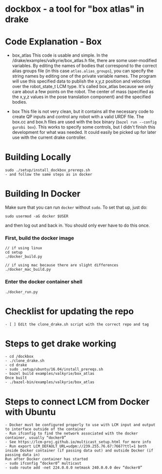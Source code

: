 # dockbox - a tool for "box atlas" in drake

# Code Explanation - Box

- box_atlas
This code is usable and simple. In the /drake/examples/valkyrie/box_atlas.h file, there are some user-modified variables. By editing the names of bodies that correspond to the correct alias groups file (in this case `atlas.alias_groups`), you can specify the string names by editing one of the private variable names. The program will use this specified data to publish the x,y,z position and velocities over the robot_state_t LCM type. It's called box_atlas because we only care about a few points on the robot. The center of mass (specified as the x,y,z values in the pose translation component) and the specified bodies.

- box
This file is not very clean, but it contains all the necessary code to create QP inputs and control any robot with a valid URDF file. The box.cc and box.h files are used with the box binary (`bazel run --config gurobi box`). This works to specify some controls, but I didn't finish this development for what was needed. It could easily be picked up for later use with the current drake controller.

# Building Locally

    sudo ./setup/install_dockbox_prereqs.sh
    - and follow the same steps as in docker

# Building In Docker

Make sure that you can run `docker` without `sudo`. To set that up, just do:

    sudo usermod -aG docker $USER

and then log out and back in. You should only ever have to do this once.

### First, build the docker image

    // if using linux
    cd setup
    ./docker_build.py

    // if using mac because there are slight differences
    ./docker_mac_build.py

### Enter the docker container shell

    ./docker_run.py

# Checklist for updating the repo

    - [ ] Edit the clone_drake.sh script with the correct repo and tag

# Steps to get drake working
    - cd /dockbox
    - ./clone_drake.sh
    - cd drake
    - sudo .setup/ubuntu/16.04/install_prereqs.sh
    - bazel build examples/valkyrie/box_atlas
    Once built
    - ./bazel-bin/examples/valkyrie/box_atlas

# Steps to connect LCM from Docker with Ubuntu
    - Docker must be configured properly to use with LCM input and output to interface outside of the container
    - Run ifconfig to find the network associated with the docker container, usually “docker0”
    - See https://lcm-proj.github.io/multicast_setup.html for more info
    - Run export LCM_DEFAULT_URL=udpm://239.255.76.67:7667?ttl=1 both inside Docker container (if passing data out) and outside Docker (if passing data in)
    Run after Docker container has started
    - sudo ifconfig “docker0” multicast
    - sudo route add -net 224.0.0.0 netmask 240.0.0.0 dev “docker0”
